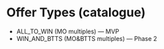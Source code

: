 # Offer Types (catalogue)


- ALL_TO_WIN (MO multiples) — MVP
- WIN_AND_BTTS (MO&BTTS multiples) — Phase 2